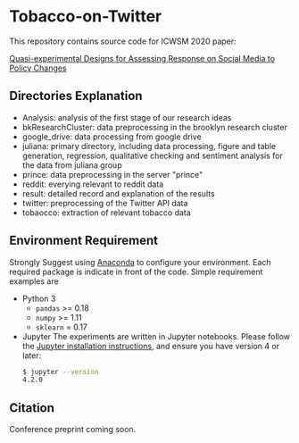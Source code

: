 # Tobacco-on-Twitter

This repository contains source code for ICWSM 2020 paper: 

[Quasi-experimental Designs for Assessing Response on Social Media to Policy Changes](https://arxiv.org/abs/2003.13783)

## Directories Explanation
- Analysis: analysis of the first stage of our research ideas
- bkResearchCluster: data preprocessing in the brooklyn research cluster
- google_drive: data processing from google drive
- juliana: primary directory, including data processing, figure and table generation, regression, qualitative checking and sentiment analysis for the data from juliana group
- prince: data preprocessing in the server "prince"
- reddit: everying relevant to reddit data
- result: detailed record and explanation of the results
- twitter: preprocessing of the Twitter API data
- tobaocco: extraction of relevant tobacco data


## Environment Requirement

Strongly Suggest using [Anaconda](https://docs.anaconda.com/anaconda/install/) to configure your environment. Each required package is indicate in front of the code. Simple requirement examples are 
- Python 3
  - `pandas` >= 0.18
  - `numpy` >= 1.11
  - `sklearn` = 0.17
- Jupyter
  The experiments are written in Jupyter notebooks. Please follow the [Jupyter installation instructions](https://jupyter.org/install), and ensure you have version 4 or later:
  ```bash
  $ jupyter --version
  4.2.0
  ```

## Citation
Conference preprint coming soon.



